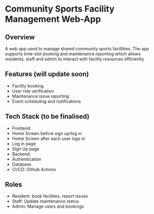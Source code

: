 # Community Sports Facility Management Web-App

## Overview
A web app used to manage shared community sports facillities. The app supports time-slot booking and maintenance reporting which allows residents, staff and admin to interact with facility resources efficiently

## Features (will update soon)
- Facility booking
- User role verification
- Maintenance issue reporting
- Event scheduling and notifications

## Tech Stack (to be finalised)
- Frontend:
- Home Screen before sign up/log in
- Home Screen after each user logs in
- Log in page
- Sign Up page 
- Backend:
- Authentication
- Database
- CI/CD: Github Actions

## Roles
- Resident: book facilities, report issues
- Staff: Update maintenance status
- Admin: Manage users and bookings
